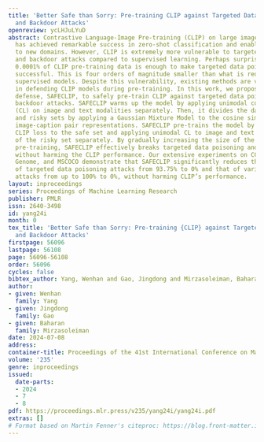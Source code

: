 ```yaml
---
title: 'Better Safe than Sorry: Pre-training CLIP against Targeted Data Poisoning
  and Backdoor Attacks'
openreview: ycLHJuLYuD
abstract: Contrastive Language-Image Pre-training (CLIP) on large image-caption datasets
  has achieved remarkable success in zero-shot classification and enabled transferability
  to new domains. However, CLIP is extremely more vulnerable to targeted data poisoning
  and backdoor attacks compared to supervised learning. Perhaps surprisingly, poisoning
  0.0001% of CLIP pre-training data is enough to make targeted data poisoning attacks
  successful. This is four orders of magnitude smaller than what is required to poison
  supervised models. Despite this vulnerability, existing methods are very limited
  in defending CLIP models during pre-training. In this work, we propose a strong
  defense, SAFECLIP, to safely pre-train CLIP against targeted data poisoning and
  backdoor attacks. SAFECLIP warms up the model by applying unimodal contrastive learning
  (CL) on image and text modalities separately. Then, it divides the data into safe
  and risky sets by applying a Gaussian Mixture Model to the cosine similarity of
  image-caption pair representations. SAFECLIP pre-trains the model by applying the
  CLIP loss to the safe set and applying unimodal CL to image and text modalities
  of the risky set separately. By gradually increasing the size of the safe set during
  pre-training, SAFECLIP effectively breaks targeted data poisoning and backdoor attacks
  without harming the CLIP performance. Our extensive experiments on CC3M, Visual
  Genome, and MSCOCO demonstrate that SAFECLIP significantly reduces the success rate
  of targeted data poisoning attacks from 93.75% to 0% and that of various backdoor
  attacks from up to 100% to 0%, without harming CLIP’s performance.
layout: inproceedings
series: Proceedings of Machine Learning Research
publisher: PMLR
issn: 2640-3498
id: yang24i
month: 0
tex_title: 'Better Safe than Sorry: Pre-training {CLIP} against Targeted Data Poisoning
  and Backdoor Attacks'
firstpage: 56096
lastpage: 56108
page: 56096-56108
order: 56096
cycles: false
bibtex_author: Yang, Wenhan and Gao, Jingdong and Mirzasoleiman, Baharan
author:
- given: Wenhan
  family: Yang
- given: Jingdong
  family: Gao
- given: Baharan
  family: Mirzasoleiman
date: 2024-07-08
address:
container-title: Proceedings of the 41st International Conference on Machine Learning
volume: '235'
genre: inproceedings
issued:
  date-parts:
  - 2024
  - 7
  - 8
pdf: https://proceedings.mlr.press/v235/yang24i/yang24i.pdf
extras: []
# Format based on Martin Fenner's citeproc: https://blog.front-matter.io/posts/citeproc-yaml-for-bibliographies/
---
```

